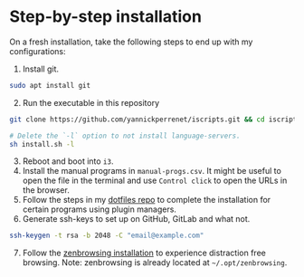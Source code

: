 # Step-by-step installation

On a fresh installation, take the following steps to end up with my configurations:

1. Install git.
```bash
sudo apt install git
```
2. Run the executable in this repository
```bash
git clone https://github.com/yannickperrenet/iscripts.git && cd iscripts

# Delete the `-l` option to not install language-servers.
sh install.sh -l
```
3. Reboot and boot into `i3`.
4. Install the manual programs in `manual-progs.csv`. It might be useful to open the file in the
   terminal and use `Control click` to open the URLs in the browser.
5. Follow the steps in my [dotfiles repo](https://github.com/yannickperrenet/dotfiles) to complete
   the installation for certain programs using plugin managers.
6. Generate ssh-keys to set up on GitHub, GitLab and what not.
```bash
ssh-keygen -t rsa -b 2048 -C "email@example.com"
```
7. Follow the [zenbrowsing installation](https://github.com/florianperrenet/zenbrowsing) to
   experience distraction free browsing. Note: zenbrowsing is already located at
   `~/.opt/zenbrowsing`.
